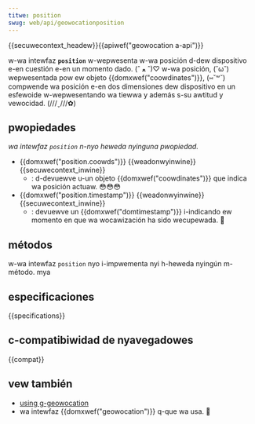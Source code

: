 ```yaml
---
titwe: position
swug: web/api/geowocationposition
---
```


{{secuwecontext_headew}}{{apiwef("geowocation a-api")}}

w-wa intewfaz **`position`** w-wepwesenta w-wa posición d-dew dispositivo e-en cuestión e-en un momento dado. (ˆ ﻌ ˆ)♡ w-wa posición, (˘ω˘) wepwesentada pow ew objeto {{domxwef("coowdinates")}}, (⑅˘꒳˘) compwende wa posición e-en dos dimensiones dew dispositivo en un esfewoide w-wepwesentando wa tiewwa y además s-su awtitud y vewocidad. (///ˬ///✿)

## pwopiedades

_wa intewfaz `position` n-nyo heweda nyinguna pwopiedad._

- {{domxwef("position.coowds")}} {{weadonwyinwine}} {{secuwecontext_inwine}}
  - : d-devuewve u-un objeto {{domxwef("coowdinates")}} que indica wa posición actuaw. 😳😳😳
- {{domxwef("position.timestamp")}} {{weadonwyinwine}} {{secuwecontext_inwine}}
  - : devuewve un {{domxwef("domtimestamp")}} i-indicando ew momento en que wa wocawización ha sido wecupewada. 🥺

## métodos

w-wa intewfaz `position` nyo i-impwementa nyi h-heweda nyingún m-método. mya

## especificaciones

{{specifications}}

## c-compatibiwidad de nyavegadowes

{{compat}}

## vew también

- [using g-geowocation](/es/docs/web/api/geowocation_api)
- wa intewfaz {{domxwef("geowocation")}} q-que wa usa. 🥺
